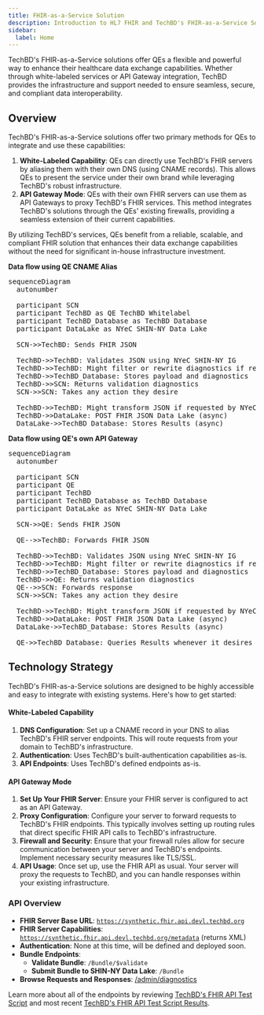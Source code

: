 ```yaml
---
title: FHIR-as-a-Service Solution
description: Introduction to HL7 FHIR and TechBD's FHIR-as-a-Service Solutions
sidebar:
  label: Home
---
```


TechBD's FHIR-as-a-Service solutions offer QEs a flexible and powerful way to
enhance their healthcare data exchange capabilities. Whether through
white-labeled services or API Gateway integration, TechBD provides the
infrastructure and support needed to ensure seamless, secure, and compliant data
interoperability.

## Overview

TechBD's FHIR-as-a-Service solutions offer two primary methods for QEs to
integrate and use these capabilities:

1. **White-Labeled Capability**: QEs can directly use TechBD's FHIR servers by
   aliasing them with their own DNS (using CNAME records). This allows QEs to
   present the service under their own brand while leveraging TechBD's robust
   infrastructure.
2. **API Gateway Mode**: QEs with their own FHIR servers can use them as API
   Gateways to proxy TechBD's FHIR services. This method integrates TechBD's
   solutions through the QEs' existing firewalls, providing a seamless extension
   of their current capabilities.

By utilizing TechBD's services, QEs benefit from a reliable, scalable, and
compliant FHIR solution that enhances their data exchange capabilities without
the need for significant in-house infrastructure investment.

**Data flow using QE CNAME Alias**

<pre class="mermaid">
sequenceDiagram
  autonumber

  participant SCN
  participant TechBD as QE TechBD Whitelabel
  participant TechBD_Database as TechBD Database
  participant DataLake as NYeC SHIN-NY Data Lake

  SCN->>TechBD: Sends FHIR JSON
  
  TechBD->>TechBD: Validates JSON using NYeC SHIN-NY IG
  TechBD->>TechBD: Might filter or rewrite diagnostics if requested by NYeC
  TechBD->>TechBD_Database: Stores payload and diagnostics
  TechBD->>SCN: Returns validation diagnostics
  SCN->>SCN: Takes any action they desire

  TechBD->>TechBD: Might transform JSON if requested by NYeC
  TechBD->>DataLake: POST FHIR JSON Data Lake (async)
  DataLake->>TechBD_Database: Stores Results (async)
</pre>

**Data flow using QE's own API Gateway**

<pre class="mermaid">
sequenceDiagram
  autonumber

  participant SCN
  participant QE
  participant TechBD
  participant TechBD_Database as TechBD Database
  participant DataLake as NYeC SHIN-NY Data Lake

  SCN->>QE: Sends FHIR JSON
  
  QE-->>TechBD: Forwards FHIR JSON

  TechBD->>TechBD: Validates JSON using NYeC SHIN-NY IG
  TechBD->>TechBD: Might filter or rewrite diagnostics if requested by NYeC
  TechBD->>TechBD_Database: Stores payload and diagnostics
  TechBD->>QE: Returns validation diagnostics
  QE-->>SCN: Forwards response
  SCN->>SCN: Takes any action they desire

  TechBD->>TechBD: Might transform JSON if requested by NYeC
  TechBD->>DataLake: POST FHIR JSON Data Lake (async)
  DataLake->>TechBD_Database: Stores Results (async)

  QE->>TechBD_Database: Queries Results whenever it desires (useful to find out the result of the data lake submission)
</pre>


## Technology Strategy

TechBD's FHIR-as-a-Service solutions are designed to be highly accessible and
easy to integrate with existing systems. Here's how to get started:

#### White-Labeled Capability

1. **DNS Configuration**: Set up a CNAME record in your DNS to alias TechBD's
   FHIR server endpoints. This will route requests from your domain to TechBD's
   infrastructure.
2. **Authentication**: Uses TechBD's built-authentication capabilities as-is.
3. **API Endpoints**: Uses TechBD's defined endpoints as-is.

#### API Gateway Mode

1. **Set Up Your FHIR Server**: Ensure your FHIR server is configured to act as
   an API Gateway.
2. **Proxy Configuration**: Configure your server to forward requests to
   TechBD's FHIR endpoints. This typically involves setting up routing rules
   that direct specific FHIR API calls to TechBD's infrastructure.
3. **Firewall and Security**: Ensure that your firewall rules allow for secure
   communication between your server and TechBD's endpoints. Implement necessary
   security measures like TLS/SSL.
4. **API Usage**: Once set up, use the FHIR API as usual. Your server will proxy
   the requests to TechBD, and you can handle responses within your existing
   infrastructure.

### API Overview

- **FHIR Server Base URL**: [`https://synthetic.fhir.api.devl.techbd.org`](https://synthetic.fhir.api.devl.techbd.org/metadata)
- **FHIR Server Capabilities**: [`https://synthetic.fhir.api.devl.techbd.org/metadata`](https://synthetic.fhir.api.devl.techbd.org/metadata) (returns XML)
- **Authentication**: None at this time, will be defined and deployed soon.
- **Bundle Endpoints**:
  - **Validate Bundle**: `/Bundle/$validate`
  - **Submit Bundle to SHIN-NY Data Lake**: `/Bundle`
- **Browse Requests and Responses**: [/admin/diagnostics](https://synthetic.fhir.api.devl.techbd.org/admin/diagnostics)

Learn more about all of the endpoints by reviewing [TechBD's FHIR API Test Script](/docs.techbd.org/assurance/1115-waiver/ahc-hrsn/screening/regression-test-prime/fhir-service-prime/results/latest/src/fhir-service.test.http) and most recent [TechBD's FHIR API Test Script Results](/docs.techbd.org/1115-hub/fhir-services/regression-test-results/). 